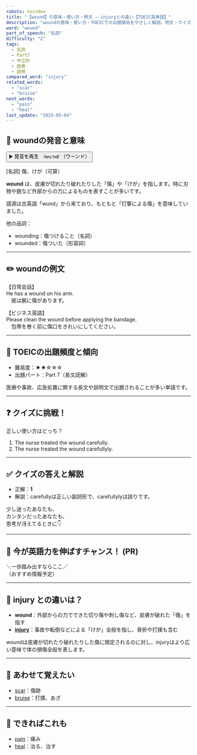 ```yaml
---
robots: noindex
title: "【wound】の意味・使い方・例文 ― injuryとの違い【TOEIC英単語】"
description: "woundの意味・使い方・TOEICでの出題傾向をやさしく解説。例文・クイズ付きでinjuryとの違いもわかりやすく学べます。"
word: "wound"
part_of_speech: "名詞"
difficulty: "2"
tags:
  - 名詞
  - Part7
  - 中立的
  - 医療
  - 説明
compared_word: "injury"
related_words:
  - "scar"
  - "bruise"
next_words:
  - "pain"
  - "heal"
last_update: "2025-05-04"
---
```


## 🔰 woundの発音と意味

<button class="play-audio" onclick="playTTS('wound')">
  <span class="play-audio-main">
    ▶️ 発音を再生　/wuːnd/
  </span>
  <span class="play-audio-sub">
    （ウーンド）
  </span>
</button>

[名詞] 傷、けが（可算）

**wound** は、皮膚が切れたり破れたりした「傷」や「けが」を指します。特に刃物や銃など外部からの力によるものを表すことが多いです。

語源は古英語「wund」から来ており、もともと「打撃による傷」を意味していました。

他の品詞：  
- wounding：傷つけること（名詞）
- wounded：傷ついた（形容詞）

---

## ✏️ woundの例文

【日常会話】  
He has a wound on his arm.  
　彼は腕に傷があります。

【ビジネス英語】  
Please clean the wound before applying the bandage.  
　包帯を巻く前に傷口をきれいにしてください。

---

## 🎯 TOEICの出題頻度と傾向

- 難易度：★★☆☆☆
- 出題パート：Part 7（長文読解）

医療や事故、応急処置に関する長文や説明文で出題されることが多い単語です。

---

## ❓ クイズに挑戦！

正しい使い方はどっち？

1. The nurse treated the wound carefully.  
2. The nurse treated the wound carefullyly.

---

## ✅ クイズの答えと解説

- 正解：**1**
- 解説：carefullyは正しい副詞形で、carefullylyは誤りです。

少し迷ったあなたも、  
カンタンだったあなたも、  
思考が冴えてるときに👇️

---

## 🚀 今が英語力を伸ばすチャンス！ (PR)

<div class="info-center">
＼一歩踏み出すならここ／<br>  
（おすすめ情報予定）
</div>

---

## 🤔  injury との違いは？

- **wound**：外部からの力でできた切り傷や刺し傷など、皮膚が破れた「傷」を指す
- **[injury](/word/injury/)**：事故や転倒などによる「けが」全般を指し、骨折や打撲も含む

woundは皮膚が切れたり破れたりした傷に限定されるのに対し、injuryはより広い意味で体の損傷全般を表します。

---

## 🧩 あわせて覚えたい

- [scar](/word/scar/)：傷跡
- [bruise](/word/bruise/)：打撲、あざ

---

## 📖 できればこれも

- [pain](/word/pain/)：痛み
- [heal](/word/heal/)：治る、治す

<!-- cvid: aid15_bid20 -->
